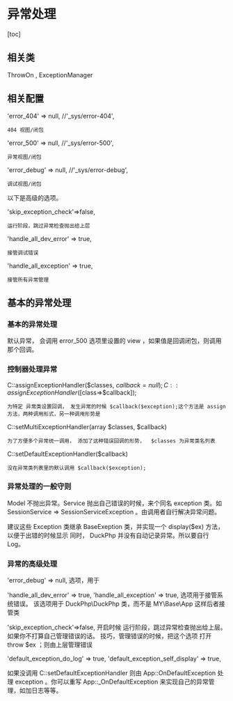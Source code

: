 # 异常处理
[toc]
## 相关类

ThrowOn , ExceptionManager


## 相关配置

'error_404' => null,          //'_sys/error-404',

	404 视图/闭包
'error_500' => null,          //'_sys/error-500',

	异常视图/闭包
'error_debug' => null,        //'_sys/error-debug',

	调试视图/闭包

以下是高级的选项。

'skip_exception_check'=>false,

	运行阶段，跳过异常检查抛出给上层
'handle_all_dev_error' => true,

	接管调试错误
'handle_all_exception' => true,

	接管所有异常管理

## 基本的异常处理

### 基本的异常处理

默认异常， 会调用 error_500 选项里设置的 view ，如果值是回调闭包，则调用那个回调。

### 控制器处理异常

C::assignExceptionHandler($classes, $callback = null);
C::assignExceptionHandler([$class=>$callback]);

    为特定 异常类设置回调， 发生异常的时候 $callback($exception);这个方法是 assign 方法，两种调用形式，另一种调用形势是 

C::setMultiExceptionHandler(array $classes, $callback)

    为了方便多个异常统一调用， 添加了这种错误回调的形势，  $classes 为异常类名列表
C::setDefaultExceptionHandler($callback)

    没在异常类列表里的默认调用 $callback($exception);


### 异常处理的一般守则

Model 不抛出异常。Service 抛出自己错误的时候，来个同名 exception 类。如 SessionService => SessionServiceException 。由调用者自行解决异常问题。

建议这些 Exception 类继承  BaseExeption 类，并实现一个  display($ex) 方法，以便于出错的时候显示
同时， DuckPhp 并没有自动记录异常。所以要自行 Log。

### 异常的高级处理
'error_debug' => null, 选项，用于

'handle_all_dev_error' => true, 'handle_all_exception' => true, 选项用于接管系统错误。
该选项用于 DuckPhp\DuckPhp 类，而不是 MY\Base\App 这样后者接管类

'skip_exception_check'=>false, 开启时候 运行阶段，跳过异常检查抛出给上层。如果你不打算自己管理错误的话。 技巧，管理错误的时候，把这个选项 打开 throw $ex ；则由上层管理错误
	
'default_exception_do_log' => true, 'default_exception_self_display' => true,

如果没调用 C::setDefaultExceptionHandler  则由 App::OnDefaultException 处理 exception 。你可以重写 App::\_OnDefaultException 来实现自己的异常管理，如加日志等等。
